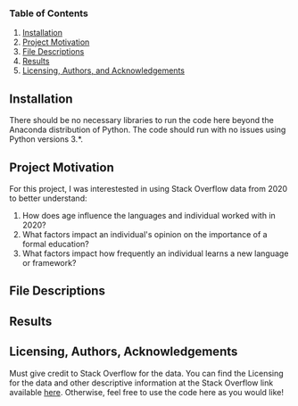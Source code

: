 ### Table of Contents

1. [Installation](#installation)
2. [Project Motivation](#motivation)
3. [File Descriptions](#files)
4. [Results](#results)
5. [Licensing, Authors, and Acknowledgements](#licensing)

## Installation <a name="installation"></a>

There should be no necessary libraries to run the code here beyond the Anaconda distribution of Python.  The code should run with no issues using Python versions 3.*.

## Project Motivation<a name="motivation"></a>

For this project, I was interestested in using Stack Overflow data from 2020 to better understand:

1. How does age influence the languages and individual worked with in 2020?
2. What factors impact an individual's opinion on the importance of a formal education?
3. What factors impact how frequently an individual learns a new language or framework?

## File Descriptions<a name="files"></a>

## Results<a name="results"></a>

## Licensing, Authors, Acknowledgements<a name="licensing"></a>

Must give credit to Stack Overflow for the data.  You can find the Licensing for the data and other descriptive information at the Stack Overflow link available [here](https://insights.stackoverflow.com/survey).  Otherwise, feel free to use the code here as you would like! 
